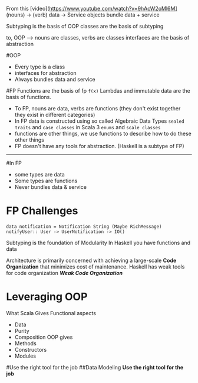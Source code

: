 From this [video](https://www.youtube.com/watch?v=9hAcW2oMl6M]
(nouns) -> (verb)
data -> Service
objects bundle data + service

Subtyping is the basis of OOP
classes are the basis of subtyping

to, OOP --> nouns are classes, verbs are classes
interfaces are the basis of abstraction

#OOP
* Every type is a class
* interfaces for abstraction
* Always bundles data and service

#FP
Functions are the basis of fp 
```f(x)```
Lambdas and immutable data are the basis of functions. 
* To FP, nouns are data, verbs are functions (they don't exist together they exist in different categories)
* In FP data is constructed using so called Algebraic Data Types ```sealed traits``` and ```case classes``` in Scala 3 ```enums``` and ```scale classes```
* functions are other things, we use functions to describe how to do these other things
* FP doesn't have any tools for abstraction. (Haskell is a subtype of FP)
---
#In FP 
* some types are data
* Some types are functions
* Never bundles data & service
# FP Challenges
```
data notification = Notification String (Maybe RichMessage)
notifyUser:: User -> UserNotification -> IO()
```
Subtyping is the foundation of Modularity
In Haskell you have functions and data

Architecture is primarily concerned with achieving a large-scale **Code Organization** that minimizes cost of maintenance.
Haskell has weak tools for code organization
***Weak Code Organization***

# Leveraging OOP
What Scala Gives
Functional aspects
* Data
* Purity
* Composition
OOP gives
* Methods
* Constructors
* Modules

#Use the right tool for the job
##Data Modeling
**Use the right tool for the job**

